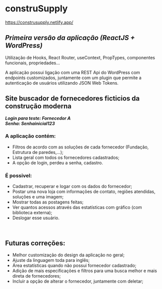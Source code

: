 # construSupply
https://construsupply.netlify.app/

*<h2>Primeira versão da aplicação (*ReactJS + WordPress*)</h2>* 

Utilização de Hooks, React Router, useContext, PropTypes, componentes funcionais, propriedades…

A aplicação possui ligação com uma REST Api do WordPress com endpoints customizados, juntamente com um plugin que permite a autenticação de usuários utilizando JSON Web Tokens.


## Site buscador de fornecedores ficticios da construção moderna 
<b>*Login para teste: Fornecedor A*</b>
</br>
<b>*Senha: Senhainicial123*</b>

### A aplicação contém:
* Filtros de acordo com as soluções de cada fornecedor (Fundação, Estrutura de paredes,...);
* Lista geral com todos os fornecedores cadastrados;
* A opção de login, perdeu a senha, cadastro.


### É possivel:
* Cadastrar, recuperar e logar com os dados do fornecedor;
* Postar uma nova loja com informações de contato, regiões atendidas, soluções e uma imagem;
* Mostrar todas as postagens feitas;
* Ver quantos acessos através das estatísticas com gráfico (com biblioteca externa);
* Deslogar esse usuário.


</br>

## Futuras correções: 
* Melhor customização do design da aplicação no geral;
* Ajuste da linguagem toda para inglês;
* Área estatísticas quando não possui fornecedor cadastrado;
* Adição de mais especificações e filtros para uma busca melhor e mais direta de fornecedores;
* Incluir a opção de alterar o fornecedor, juntamente com deletar;
